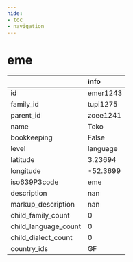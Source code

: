 ```yaml
---
hide:
- toc
- navigation
---
```

# eme
|                      | info     |
|:---------------------|:---------|
| id                   | emer1243 |
| family_id            | tupi1275 |
| parent_id            | zoee1241 |
| name                 | Teko     |
| bookkeeping          | False    |
| level                | language |
| latitude             | 3.23694  |
| longitude            | -52.3699 |
| iso639P3code         | eme      |
| description          | nan      |
| markup_description   | nan      |
| child_family_count   | 0        |
| child_language_count | 0        |
| child_dialect_count  | 0        |
| country_ids          | GF       |